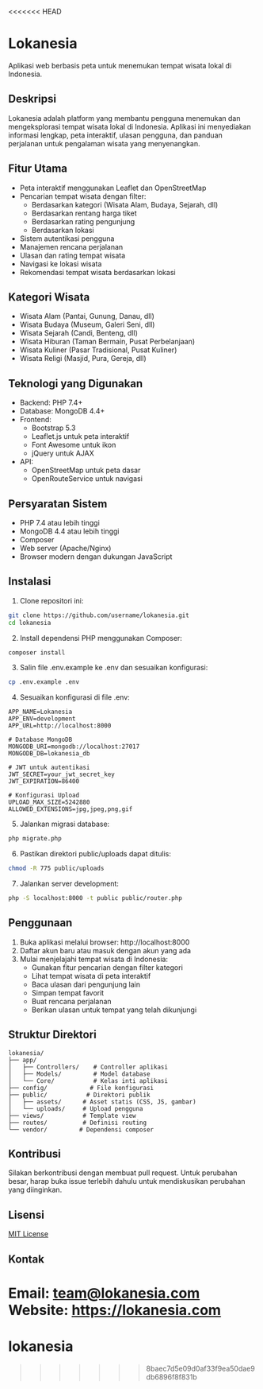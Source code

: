 <<<<<<< HEAD
# Lokanesia

Aplikasi web berbasis peta untuk menemukan tempat wisata lokal di Indonesia.

## Deskripsi

Lokanesia adalah platform yang membantu pengguna menemukan dan mengeksplorasi tempat wisata lokal di Indonesia. Aplikasi ini menyediakan informasi lengkap, peta interaktif, ulasan pengguna, dan panduan perjalanan untuk pengalaman wisata yang menyenangkan.

## Fitur Utama

- Peta interaktif menggunakan Leaflet dan OpenStreetMap
- Pencarian tempat wisata dengan filter:
  - Berdasarkan kategori (Wisata Alam, Budaya, Sejarah, dll)
  - Berdasarkan rentang harga tiket
  - Berdasarkan rating pengunjung
  - Berdasarkan lokasi
- Sistem autentikasi pengguna
- Manajemen rencana perjalanan
- Ulasan dan rating tempat wisata
- Navigasi ke lokasi wisata
- Rekomendasi tempat wisata berdasarkan lokasi

## Kategori Wisata

- Wisata Alam (Pantai, Gunung, Danau, dll)
- Wisata Budaya (Museum, Galeri Seni, dll)
- Wisata Sejarah (Candi, Benteng, dll)
- Wisata Hiburan (Taman Bermain, Pusat Perbelanjaan)
- Wisata Kuliner (Pasar Tradisional, Pusat Kuliner)
- Wisata Religi (Masjid, Pura, Gereja, dll)

## Teknologi yang Digunakan

- Backend: PHP 7.4+
- Database: MongoDB 4.4+
- Frontend: 
  - Bootstrap 5.3
  - Leaflet.js untuk peta interaktif
  - Font Awesome untuk ikon
  - jQuery untuk AJAX
- API:
  - OpenStreetMap untuk peta dasar
  - OpenRouteService untuk navigasi

## Persyaratan Sistem

- PHP 7.4 atau lebih tinggi
- MongoDB 4.4 atau lebih tinggi
- Composer
- Web server (Apache/Nginx)
- Browser modern dengan dukungan JavaScript

## Instalasi

1. Clone repositori ini:
```bash
git clone https://github.com/username/lokanesia.git
cd lokanesia
```

2. Install dependensi PHP menggunakan Composer:
```bash
composer install
```

3. Salin file .env.example ke .env dan sesuaikan konfigurasi:
```bash
cp .env.example .env
```

4. Sesuaikan konfigurasi di file .env:
```env
APP_NAME=Lokanesia
APP_ENV=development
APP_URL=http://localhost:8000

# Database MongoDB
MONGODB_URI=mongodb://localhost:27017
MONGODB_DB=lokanesia_db

# JWT untuk autentikasi
JWT_SECRET=your_jwt_secret_key
JWT_EXPIRATION=86400

# Konfigurasi Upload
UPLOAD_MAX_SIZE=5242880
ALLOWED_EXTENSIONS=jpg,jpeg,png,gif
```

5. Jalankan migrasi database:
```bash
php migrate.php
```

6. Pastikan direktori public/uploads dapat ditulis:
```bash
chmod -R 775 public/uploads
```

7. Jalankan server development:
```bash
php -S localhost:8000 -t public public/router.php
```

## Penggunaan

1. Buka aplikasi melalui browser: http://localhost:8000
2. Daftar akun baru atau masuk dengan akun yang ada
3. Mulai menjelajahi tempat wisata di Indonesia:
   - Gunakan fitur pencarian dengan filter kategori
   - Lihat tempat wisata di peta interaktif
   - Baca ulasan dari pengunjung lain
   - Simpan tempat favorit
   - Buat rencana perjalanan
   - Berikan ulasan untuk tempat yang telah dikunjungi

## Struktur Direktori

```
lokanesia/
├── app/
│   ├── Controllers/    # Controller aplikasi
│   ├── Models/         # Model database
│   └── Core/           # Kelas inti aplikasi
├── config/            # File konfigurasi
├── public/           # Direktori publik
│   ├── assets/      # Asset statis (CSS, JS, gambar)
│   └── uploads/     # Upload pengguna
├── views/           # Template view
├── routes/          # Definisi routing
└── vendor/         # Dependensi composer
```

## Kontribusi

Silakan berkontribusi dengan membuat pull request. Untuk perubahan besar, harap buka issue terlebih dahulu untuk mendiskusikan perubahan yang diinginkan.

## Lisensi

[MIT License](LICENSE)

## Kontak

Email: team@lokanesia.com
Website: https://lokanesia.com
=======
# lokanesia
>>>>>>> 8baec7d5e09d0af33f9ea50dae9db6896f8f831b
